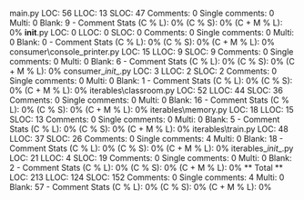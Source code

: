 main.py
    LOC: 56
    LLOC: 13
    SLOC: 47
    Comments: 0
    Single comments: 0
    Multi: 0
    Blank: 9
    - Comment Stats
        (C % L): 0%
        (C % S): 0%
        (C + M % L): 0%
__init__.py
    LOC: 0
    LLOC: 0
    SLOC: 0
    Comments: 0
    Single comments: 0
    Multi: 0
    Blank: 0
    - Comment Stats
        (C % L): 0%
        (C % S): 0%
        (C + M % L): 0%
consumer\console_printer.py
    LOC: 15
    LLOC: 9
    SLOC: 9
    Comments: 0
    Single comments: 0
    Multi: 0
    Blank: 6
    - Comment Stats
        (C % L): 0%
        (C % S): 0%
        (C + M % L): 0%
consumer\__init__.py
    LOC: 3
    LLOC: 2
    SLOC: 2
    Comments: 0
    Single comments: 0
    Multi: 0
    Blank: 1
    - Comment Stats
        (C % L): 0%
        (C % S): 0%
        (C + M % L): 0%
iterables\classroom.py
    LOC: 52
    LLOC: 44
    SLOC: 36
    Comments: 0
    Single comments: 0
    Multi: 0
    Blank: 16
    - Comment Stats
        (C % L): 0%
        (C % S): 0%
        (C + M % L): 0%
iterables\memory.py
    LOC: 18
    LLOC: 15
    SLOC: 13
    Comments: 0
    Single comments: 0
    Multi: 0
    Blank: 5
    - Comment Stats
        (C % L): 0%
        (C % S): 0%
        (C + M % L): 0%
iterables\train.py
    LOC: 48
    LLOC: 37
    SLOC: 26
    Comments: 0
    Single comments: 4
    Multi: 0
    Blank: 18
    - Comment Stats
        (C % L): 0%
        (C % S): 0%
        (C + M % L): 0%
iterables\__init__.py
    LOC: 21
    LLOC: 4
    SLOC: 19
    Comments: 0
    Single comments: 0
    Multi: 0
    Blank: 2
    - Comment Stats
        (C % L): 0%
        (C % S): 0%
        (C + M % L): 0%
** Total **
    LOC: 213
    LLOC: 124
    SLOC: 152
    Comments: 0
    Single comments: 4
    Multi: 0
    Blank: 57
    - Comment Stats
        (C % L): 0%
        (C % S): 0%
        (C + M % L): 0%
